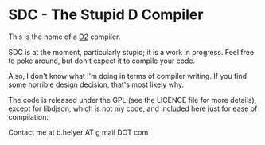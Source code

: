 SDC - The Stupid D Compiler
===========================

This is the home of a [D2](http://www.digitalmars.com/d/2.0) compiler.

SDC is at the moment, particularly stupid; it is a work in progress. Feel free to poke around, but don't expect it to compile your code.

Also, I don't know what I'm doing in terms of compiler writing. If you find some horrible design decision, that's most likely why.

The code is released under the GPL (see the LICENCE file for more details), except for libdjson, which is not my code, and included here just for ease of compilation.

Contact me at b.helyer AT g mail DOT com 

